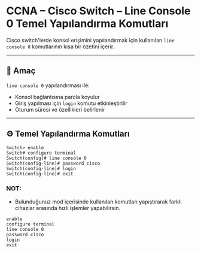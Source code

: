 # CCNA – Cisco Switch – Line Console 0 Temel Yapılandırma Komutları


Cisco switch'lerde konsol erişimini yapılandırmak için kullanılan `line console 0` komutlarının kısa bir özetini içerir.

---

## 🎯 Amaç

`line console 0` yapılandırması ile:
- Konsol bağlantısına parola koyulur
- Giriş yapılması için `login` komutu etkinleştirilir
- Oturum süresi ve özellikleri belirlenir

---

## ⚙️ Temel Yapılandırma Komutları

```
Switch> enable
Switch# configure terminal
Switch(config)# line console 0
Switch(config-line)# password cisco
Switch(config-line)# login
Switch(config-line)# exit
```
### NOT: 

- Bulunduğunuz mod içerisinde kullanılan komutları yapıştırarak farklı cihazlar arasında hızlı işlemler yapabilirsin.

```
enable
configure terminal
line console 0
password cisco
login
exit
```